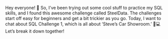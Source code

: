 Hey everyone! 👋 So, I’ve been trying out some cool stuff to practice my SQL skills, and I found this awesome challenge called SteelData. The challenges start off easy for beginners and get a bit trickier as you go. Today, I want to chat about SQL Challenge 1, which is all about ‘Steve’s Car Showroom.’ 🚗💻 Let’s break it down together!

